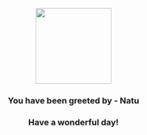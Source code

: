 <p align="center">
    <img src="https://raw.githubusercontent.com/PokeAPI/sprites/master/sprites/pokemon/177.png" width="150" height="150">
</p>
<h3 align="center">You have been greeted by - <b>Natu</b></h3>
<h3 align="center">Have a wonderful day!</h3>
